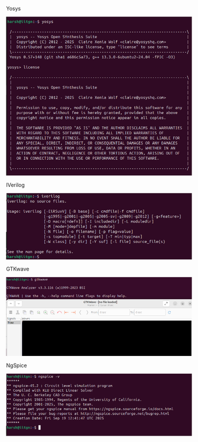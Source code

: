 <P>
Yosys
</P>

<p>
  <img src="./asse/1.png">
</p>

<P>
IVerilog
</P>
<p>
  <img src="./asse/2.png">
</p>
<P>
GTKwave
</P>
<p>
  <img src="./asse/3.png">
</p>
<P>
NgSpice
</P>
<p>
  <img src="./asse/4.png">
</p>


